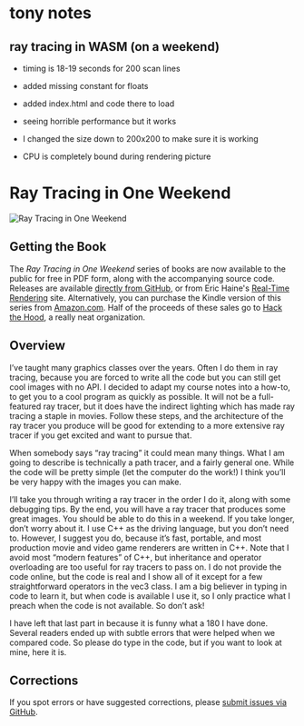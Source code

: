 
# tony notes

## ray tracing in WASM (on a weekend)

- timing is 18-19 seconds for 200 scan lines

- added missing constant for floats
- added index.html and code there to load
- seeing horrible performance but it works
- I changed the size down to 200x200 to make sure it is working
- CPU is completely bound during rendering picture





Ray Tracing in One Weekend
====================================================================================================

![Ray Tracing in One Weekend](./RTOneWeekend.jpg)

## Getting the Book
The _Ray Tracing in One Weekend_ series of books are now available to the public for free in PDF
form, along with the accompanying source code. Releases are available [directly from GitHub], or
from Eric Haine's [Real-Time Rendering] site. Alternatively, you can purchase the Kindle version of
this series from [Amazon.com]. Half of the proceeds of these sales go to [Hack the Hood], a really
neat organization.

## Overview
I’ve taught many graphics classes over the years. Often I do them in ray tracing, because you
are forced to write all the code but you can still get cool images with no API. I decided to adapt
my course notes into a how-to, to get you to a cool program as quickly as possible. It will not be
a full-featured ray tracer, but it does have the indirect lighting which has made ray tracing a
staple in movies. Follow these steps, and the architecture of the ray tracer you produce will be
good for extending to a more extensive ray tracer if you get excited and want to pursue that.

When somebody says “ray tracing” it could mean many things. What I am going to describe is
technically a path tracer, and a fairly general one. While the code will be pretty simple (let the
computer do the work!) I think you’ll be very happy with the images you can make.

I’ll take you through writing a ray tracer in the order I do it, along with some debugging tips. By
the end, you will have a ray tracer that produces some great images. You should be able to do
this in a weekend. If you take longer, don’t worry about it. I use C++ as the driving language,
but you don’t need to. However, I suggest you do, because it’s fast, portable, and most
production movie and video game renderers are written in C++. Note that I avoid most “modern
features” of C++, but inheritance and operator overloading are too useful for ray tracers to pass
on. I do not provide the code online, but the code is real and I show all of it except for a few
straightforward operators in the vec3 class. I am a big believer in typing in code to learn it, but
when code is available I use it, so I only practice what I preach when the code is not available.
So don’t ask!

I have left that last part in because it is funny what a 180 I have done. Several readers ended
up with subtle errors that were helped when we compared code. So please do type in the
code, but if you want to look at mine, here it is.

## Corrections
If you spot errors or have suggested corrections, please [submit issues via GitHub].



[Amazon.com]:           https://amazon.com/dp/B01B5AODD8
[directly from GitHub]:     https://github.com/petershirley/raytracinginoneweekend/releases/
[Hack the Hood]:        http://www.hackthehood.org
[Real-Time Rendering]:  http://www.realtimerendering.com/#books-small-table
[submit issues via GitHub]: https://github.com/petershirley/raytracinginoneweekend/issues/
